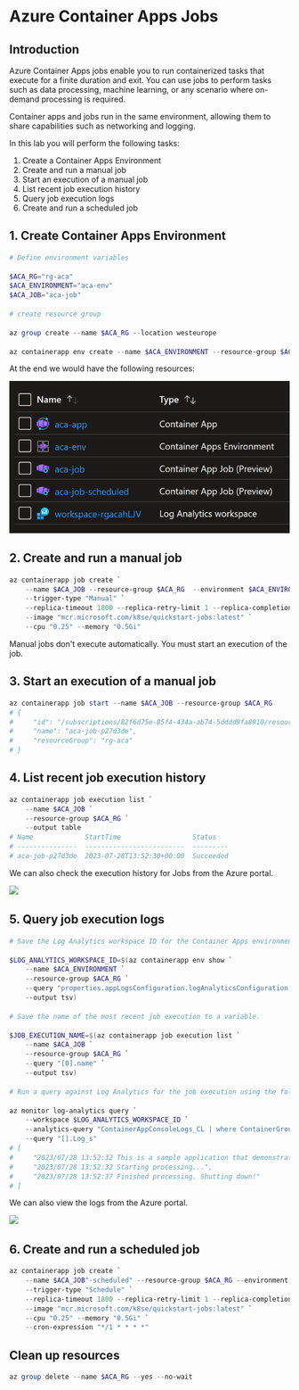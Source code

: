 # Azure Container Apps Jobs

## Introduction

Azure Container Apps jobs enable you to run containerized tasks that execute for a finite duration and exit. You can use jobs to perform tasks such as data processing, machine learning, or any scenario where on-demand processing is required.

Container apps and jobs run in the same environment, allowing them to share capabilities such as networking and logging.

In this lab you will perform the following tasks:

1. Create a Container Apps Environment
2. Create and run a manual job
3. Start an execution of a manual job
4. List recent job execution history
5. Query job execution logs
6. Create and run a scheduled job

## 1. Create Container Apps Environment

```powershell
# Define environment variables

$ACA_RG="rg-aca"
$ACA_ENVIRONMENT="aca-env"
$ACA_JOB="aca-job"

# create resource group

az group create --name $ACA_RG --location westeurope

az containerapp env create --name $ACA_ENVIRONMENT --resource-group $ACA_RG --location westeurope -o table
```

At the end we would have the following resources:

<img src="images/resources.png">

## 2. Create and run a manual job

```powershell
az containerapp job create `
    --name $ACA_JOB --resource-group $ACA_RG  --environment $ACA_ENVIRONMENT `
    --trigger-type "Manual" `
    --replica-timeout 1800 --replica-retry-limit 1 --replica-completion-count 1 --parallelism 1 `
    --image "mcr.microsoft.com/k8se/quickstart-jobs:latest" `
    --cpu "0.25" --memory "0.5Gi"
```

Manual jobs don't execute automatically. You must start an execution of the job.

## 3. Start an execution of a manual job

```powershell
az containerapp job start --name $ACA_JOB --resource-group $ACA_RG
# {
#     "id": "/subscriptions/82f6d75e-85f4-434a-ab74-5dddd9fa8910/resourceGroups/rg-aca/providers/Microsoft.App/jobs/aca-job/executions/aca-job-p27d3de",
#     "name": "aca-job-p27d3de",
#     "resourceGroup": "rg-aca"
# }
```

## 4. List recent job execution history

```powershell
az containerapp job execution list `
    --name $ACA_JOB `
    --resource-group $ACA_RG `
    --output table
# Name             StartTime                  Status
# ---------------  -------------------------  ---------
# aca-job-p27d3de  2023-07-28T13:52:30+00:00  Succeeded
```

We can also check the execution history for Jobs from the Azure portal.

<image src="images/execution_history.png">

## 5. Query job execution logs

```powershell
# Save the Log Analytics workspace ID for the Container Apps environment to a variable.

$LOG_ANALYTICS_WORKSPACE_ID=$(az containerapp env show `
    --name $ACA_ENVIRONMENT `
    --resource-group $ACA_RG `
    --query "properties.appLogsConfiguration.logAnalyticsConfiguration.customerId" `
    --output tsv)

# Save the name of the most recent job execution to a variable.

$JOB_EXECUTION_NAME=$(az containerapp job execution list `
    --name $ACA_JOB `
    --resource-group $ACA_RG `
    --query "[0].name" `
    --output tsv)

# Run a query against Log Analytics for the job execution using the following command.

az monitor log-analytics query `
    --workspace $LOG_ANALYTICS_WORKSPACE_ID `
    --analytics-query "ContainerAppConsoleLogs_CL | where ContainerGroupName_s startswith '$JOB_EXECUTION_NAME' | order by _timestamp_d asc" `
    --query "[].Log_s"
# [
#     "2023/07/28 13:52:32 This is a sample application that demonstrates how to use Azure Container Apps jobs",
#     "2023/07/28 13:52:32 Starting processing...",
#     "2023/07/28 13:52:37 Finished processing. Shutting down!"
# ]
```

We can also view the logs from the Azure portal.

<image src="images/logs.png">

## 6. Create and run a scheduled job

```powershell
az containerapp job create `
    --name $ACA_JOB"-scheduled" --resource-group $ACA_RG --environment $ACA_ENVIRONMENT `
    --trigger-type "Schedule" `
    --replica-timeout 1800 --replica-retry-limit 1 --replica-completion-count 1 --parallelism 1 `
    --image "mcr.microsoft.com/k8se/quickstart-jobs:latest" `
    --cpu "0.25" --memory "0.5Gi" `
    --cron-expression "*/1 * * * *"
```

## Clean up resources

```powershell
az group delete --name $ACA_RG --yes --no-wait
```